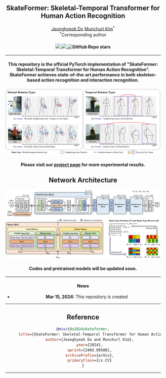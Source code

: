 <div align="center">
<h2>SkateFormer: Skeletal-Temporal Transformer for Human Action Recognition</h2>

<div>    
    <a href='https://sites.google.com/view/jeonghyeokdo/' target='_blank'>Jeonghyeok Do</a>
    <a href='https://www.viclab.kaist.ac.kr/' target='_blank'>Munchurl Kim</a><sup>†</sup>
</div>

<div>
    <sup>†</sup>Corresponding author</span>
</div>

<div>
    <h4 align="center">
        <a href="https://jeonghyeokdo.github.io/SkateFormer_site/" target='_blank'>
        <img src="https://img.shields.io/badge/🐳-Project%20Page-blue">
        </a>
        <a href="https://arxiv.org/abs/2403.09508" target='_blank'>
        <img src="https://img.shields.io/badge/arXiv-2403.09508-b31b1b.svg">
        </a>
        <img alt="GitHub Repo stars" src="https://img.shields.io/github/stars/JeonghyeokDo/SkateFormer">
    </h4>
</div>

---

<div align="center">
    <h4>
        This repository is the official PyTorch implementation of "SkateFormer: Skeletal-Temporal Transformer for Human Action Recognition". 
SkateFormer achieves state-of-the-art performance in both skeleton-based action recognition and interaction recognition.
    </h4>
</div>


![](assets/motiv.png)

<div align="center">
    <h4>
        Please visit our <a href="https://jeonghyeokdo.github.io/SkateFormer_site/" target='_blank'>project page</a> for more experimental results.
    </h4>
</div>


## Network Architecture
![overall_structure](assets/network.png)

<h4>
    Codes and pretrained models will be updated soon.
</h4>

---

#### News
- **Mar 15, 2024:** This repository is created

---
## Reference
```BibTeX
@misc{do2024skateformer,
      title={SkateFormer: Skeletal-Temporal Transformer for Human Action Recognition},
      author={Jeonghyeok Do and Munchurl Kim},
      year={2024},
      eprint={2403.09508},
      archivePrefix={arXiv},
      primaryClass={cs.CV}
}
```
---

